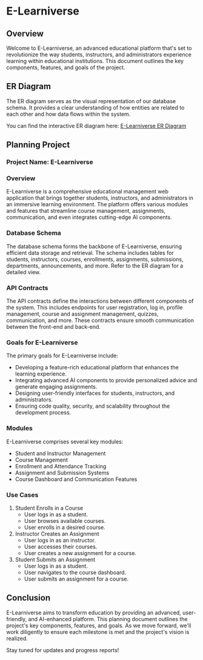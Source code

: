 # E-Learniverse

## Overview

Welcome to E-Learniverse, an advanced educational platform that's set to revolutionize the way students, instructors, and administrators experience learning within educational institutions. This document outlines the key components, features, and goals of the project.

## ER Diagram

The ER diagram serves as the visual representation of our database schema. It provides a clear understanding of how entities are related to each other and how data flows within the system.

You can find the interactive ER diagram here: [E-Learniverse ER Diagram](https://dbdiagram.io/d/64ee238002bd1c4a5e9ff4db)

## Planning Project

### Project Name: E-Learniverse

### Overview

E-Learniverse is a comprehensive educational management web application that brings together students, instructors, and administrators in an immersive learning environment. The platform offers various modules and features that streamline course management, assignments, communication, and even integrates cutting-edge AI components.

### Database Schema

The database schema forms the backbone of E-Learniverse, ensuring efficient data storage and retrieval. The schema includes tables for students, instructors, courses, enrollments, assignments, submissions, departments, announcements, and more. Refer to the ER diagram for a detailed view.

### API Contracts

The API contracts define the interactions between different components of the system. This includes endpoints for user registration, log in, profile management, course and assignment management, quizzes, communication, and more. These contracts ensure smooth communication between the front-end and back-end.

### Goals for E-Learniverse

The primary goals for E-Learniverse include:

- Developing a feature-rich educational platform that enhances the learning experience.
- Integrating advanced AI components to provide personalized advice and generate engaging assignments.
- Designing user-friendly interfaces for students, instructors, and administrators.
- Ensuring code quality, security, and scalability throughout the development process.

### Modules

E-Learniverse comprises several key modules:

- Student and Instructor Management
- Course Management
- Enrollment and Attendance Tracking
- Assignment and Submission Systems
- Course Dashboard and Communication Features
  

### Use Cases

1. Student Enrolls in a Course
   - User logs in as a student.
   - User browses available courses.
   - User enrolls in a desired course.
2. Instructor Creates an Assignment
   - User logs in as an instructor.
   - User accesses their courses.
   - User creates a new assignment for a course.
3. Student Submits an Assignment
   - User logs in as a student.
   - User navigates to the course dashboard.
   - User submits an assignment for a course.


## Conclusion

E-Learniverse aims to transform education by providing an advanced, user-friendly, and AI-enhanced platform. This planning document outlines the project's key components, features, and goals. As we move forward, we'll work diligently to ensure each milestone is met and the project's vision is realized.

Stay tuned for updates and progress reports!
